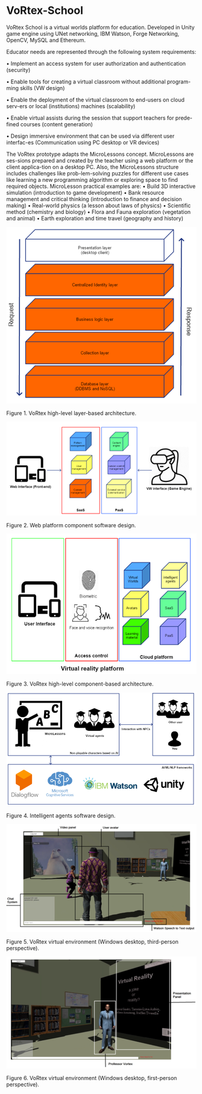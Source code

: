 # VoRtex-School
VoRtex School is a virtual worlds platform for education. Developed in Unity game engine using UNet networking, IBM Watson, Forge Networking, OpenCV, MySQL and Ethereum.

Educator needs are represented through the following system requirements:

•	Implement an access system for user authorization and authentication (security)

•	Enable tools for creating a virtual classroom without additional program-ming skills (VW design)

•	Enable the deployment of the virtual classroom to end-users on cloud serv-ers or local (institutions) machines (scalability)

•	Enable virtual assists during the session that support teachers for prede-fined courses (content generation)

•	Design immersive environment that can be used via different user interfac-es (Communication using PC desktop or VR devices)


The VoRtex prototype adapts the MicroLessons concept. MicroLessons are ses-sions prepared and created by the teacher using a web platform or the client applica-tion on a desktop PC. Also, the MicroLessons structure includes challenges like prob-lem-solving puzzles for different use cases like learning a new programming algorithm or exploring space to find required objects. MicroLesson practical examples are:
•	Build 3D interactive simulation (introduction to game development)
•	Bank resource management and critical thinking (introduction to finance and decision making)
•	Real-world physics (a lesson about laws of physics)
•	Scientific method (chemistry and biology)
•	Flora and Fauna exploration (vegetation and animal)
•	Earth exploration and time travel (geography and history)


![alt text](https://github.com/Aca1990/VoRtex-School/blob/master/Pictures/VoRtex%20high-level%20layer-based%20architecture.png?raw=true)

Figure 1. VoRtex high-level layer-based architecture.


![alt text](https://github.com/Aca1990/VoRtex-School/blob/master/Pictures/Web%20platform%20component%20software%20design.png?raw=true)

Figure 2. Web platform component software design.


![alt text](https://github.com/Aca1990/VoRtex-School/blob/master/Pictures/VoRtex%20high-level%20component-based%20architecture.png?raw=true)

Figure 3. VoRtex high-level component-based architecture.

![alt text](https://github.com/Aca1990/VoRtex-School/blob/master/Pictures/Intelligent%20agents%20software%20design.png?raw=true)

Figure 4. Intelligent agents software design.

![alt text](https://github.com/Aca1990/VoRtex-School/blob/master/Pictures/VoRtex%20virtual%20environment%20(Windows%20desktop%2C%20third-person%20perspective).png?raw=true)

Figure 5. VoRtex virtual environment (Windows desktop, third-person perspective).


![alt text](https://github.com/Aca1990/VoRtex-School/blob/master/Pictures/VoRtex%20virtual%20environment%20(Windows%20desktop%2C%20first-person%20perspective).png?raw=true)

Figure 6. VoRtex virtual environment (Windows desktop, first-person perspective).
